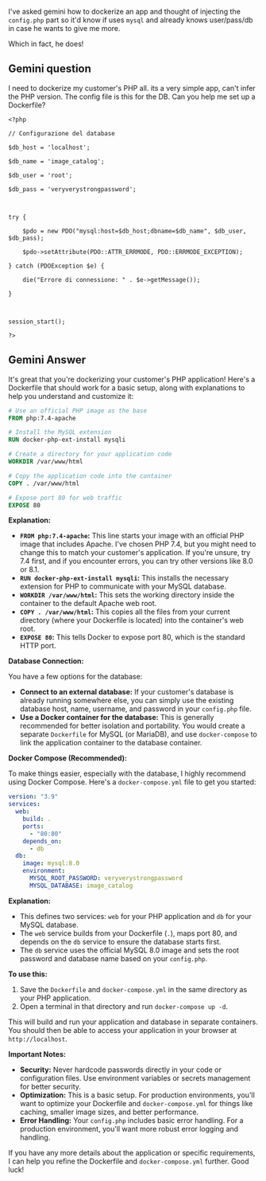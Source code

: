 I've asked gemini how to dockerize an app and thought of injecting the `config.php` part so it'd know
if uses `mysql` and already knows user/pass/db in case he wants to give me more.

Which in fact, he does!

## Gemini question

I need to dockerize my customer's PHP all. its a very simple app, can't infer the PHP version. The config file is this for the DB. Can you help me set up a Dockerfile?

```
<?php

// Configurazione del database

$db_host = 'localhost';

$db_name = 'image_catalog';

$db_user = 'root';

$db_pass = 'veryverystrongpassword';



try {

    $pdo = new PDO("mysql:host=$db_host;dbname=$db_name", $db_user, $db_pass);

    $pdo->setAttribute(PDO::ATTR_ERRMODE, PDO::ERRMODE_EXCEPTION);

} catch (PDOException $e) {

    die("Errore di connessione: " . $e->getMessage());

}



session_start();

?>
```

## Gemini Answer

It's great that you're dockerizing your customer's PHP application! Here's a Dockerfile that should work for a basic setup, along with explanations to help you understand and customize it:

```dockerfile
# Use an official PHP image as the base
FROM php:7.4-apache

# Install the MySQL extension
RUN docker-php-ext-install mysqli

# Create a directory for your application code
WORKDIR /var/www/html

# Copy the application code into the container
COPY . /var/www/html

# Expose port 80 for web traffic
EXPOSE 80
```

**Explanation:**

* **`FROM php:7.4-apache`:** This line starts your image with an official PHP image that includes Apache. I've chosen PHP 7.4, but you might need to change this to match your customer's application.  If you're unsure, try 7.4 first, and if you encounter errors, you can try other versions like 8.0 or 8.1.
* **`RUN docker-php-ext-install mysqli`:** This installs the necessary extension for PHP to communicate with your MySQL database.
* **`WORKDIR /var/www/html`:**  This sets the working directory inside the container to the default Apache web root.
* **`COPY . /var/www/html`:** This copies all the files from your current directory (where your Dockerfile is located) into the container's web root.
* **`EXPOSE 80`:** This tells Docker to expose port 80, which is the standard HTTP port.

**Database Connection:**

You have a few options for the database:

* **Connect to an external database:** If your customer's database is already running somewhere else, you can simply use the existing database host, name, username, and password in your `config.php` file.
* **Use a Docker container for the database:** This is generally recommended for better isolation and portability. You would create a separate `Dockerfile` for MySQL (or MariaDB), and use `docker-compose` to link the application container to the database container.

**Docker Compose (Recommended):**

To make things easier, especially with the database, I highly recommend using Docker Compose. Here's a `docker-compose.yml` file to get you started:

```yaml
version: "3.9"
services:
  web:
    build: .
    ports:
      - "80:80"
    depends_on:
      - db
  db:
    image: mysql:8.0
    environment:
      MYSQL_ROOT_PASSWORD: veryverystrongpassword
      MYSQL_DATABASE: image_catalog
```

**Explanation:**

* This defines two services: `web` for your PHP application and `db` for your MySQL database.
* The `web` service builds from your Dockerfile (`.`), maps port 80, and depends on the `db` service to ensure the database starts first.
* The `db` service uses the official MySQL 8.0 image and sets the root password and database name based on your `config.php`.

**To use this:**

1.  Save the `Dockerfile` and `docker-compose.yml` in the same directory as your PHP application.
2.  Open a terminal in that directory and run `docker-compose up -d`.

This will build and run your application and database in separate containers. You should then be able to access your application in your browser at `http://localhost`.

**Important Notes:**

* **Security:**  Never hardcode passwords directly in your code or configuration files. Use environment variables or secrets management for better security.
* **Optimization:** This is a basic setup. For production environments, you'll want to optimize your Dockerfile and `docker-compose.yml` for things like caching, smaller image sizes, and better performance.
* **Error Handling:** Your `config.php` includes basic error handling. For a production environment, you'll want more robust error logging and handling.

If you have any more details about the application or specific requirements, I can help you refine the Dockerfile and `docker-compose.yml` further. Good luck!

